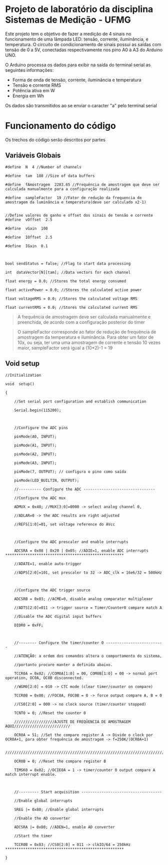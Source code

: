 # Projeto de laboratório da disciplina Sistemas de Medição - UFMG

Este projeto tem o objetivo de fazer a medição de 4 sinais no funcionamento de uma lâmpada LED: tensão, corrente, iluminância, e temperatura. O circuito de condicionamento de sinais possui as saídas com tensão de 0 a 5V, conectadas respectivamente nos pino A0 à A3 do Arduino UNO.

O Arduino processa os dados para exibir na saída do terminal serial as seguintes informações: 

 - Forma de onda de tensão, corrente, iluminância e temperatura
 - Tensão e corrente RMS
 - Potência ativa em W
 - Energia em Wh

Os dados são transmitidos ao se enviar o caracter "a" pelo terminal serial

# Funcionamento do código

Os trechos do código serão descritos por partes

## Variáveis Globais

    #define  N  4 //Number of channels

    #define  tam  180 //Size of data buffers
    
    #define  fAmostragem  2283.65 //Frequência de amostragem que deve ser calculada manualmente para a configuração realizada
    
    #define  sampleFactor  19 //Fator de redução da frequencia de amostragem da luminância e temperatura(deve ser calculado x2-1)
    
      
    //Define valores de ganho e offset dos sinais de tensão e corrente
    #define  vOffset  2.5
    
    #define  vGain  100
    
    #define  IOffset  2.5
    
    #define  IGain  0.1
    
      
    
    bool sendStatus = false; //Flag to start data processing
    
    int  dataVector[N][tam]; //Data vectors for each channel
    
    float energy = 0.0; //Stores the total energy consumed
    
    float activePower = 0.0; //Stores the calculated active power
    
    float voltageRMS = 0.0; //Stores the calculated voltage RMS
    
    float currentRMS = 0.0; //Stores the calculated current RMS

> A frequência de amostragem deve ser calculada manualmente e preenchida, de acordo com a configuração posterior do timer

> O sampleFactor corresponde ao fator de redução de frequência de amostragem da temperatura e iluminância. Para obter um fator de 10x, ou seja, ter uma uma amostragem de corrente e tensão 10 vezes maior, sampleFactor será igual a (10*2)-1 = 19

## Void setup

    //Initialization
    
    void  setup()
    
    {
    
	    //Set serial port configuration and establish communication
	    
	    Serial.begin(115200);
	    
	      
	    
	    //Configure the ADC pins
	    
	    pinMode(A0, INPUT);
	    
	    pinMode(A1, INPUT);
	    
	    pinMode(A2, INPUT);
	    
	    pinMode(A3, INPUT);
	    
	    pinMode(7, OUTPUT); // configura o pino como saída
	    
	    pinMode(LED_BUILTIN, OUTPUT);
	    
	    //---------- Configure the ADC --------------------------------
	    
	    //Configure the ADC mux
	    
	    ADMUX = 0x40; //MUX[3:0]=0000 -> select analog channel 0,
	    
	    //ADLAR=0 -> the ADC results are right adjusted
	    
	    //REFS[1:0]=01, set voltage reference do AVcc
	    
	      
	    
	    //Configure the ADC prescaler and enable interrupts
	    
	    ADCSRA = 0x08 | 0x20 | 0x05; //ADIE=1, enable ADC interrupts *****************************************************
	    
	    //ADATE=1, enable auto-trigger
	    
	    //ADPS[2:0]=101, set prescaler to 32 -> ADC_clk = 16e6/32 = 500kHz
	    
	      
	    
	    //Configure the ADC trigger source
	    
	    ADCSRB = 0x03; //ACME=0, disable analog comparator multiplexer
	    
	    //ADTS[2:0]=011 -> trigger source = Timer/Counter0 compare match A
	    
	    //Disable the ADC digital input buffers
	    
	    DIDR0 = 0xFF;
	    
	      
	    
	    //-------- Configure the timer/counter 0 --------------------------
	    
	    //ATENÇÃO: a ordem dos comandos altera o comportamento do sistema,
	    
	    //portanto procure manter a definida abaixo.
	    
	    TCCR0A = 0x02; //COM0A[1:0] = 00, COM0B[1:0] = 00 -> normal port operation, OC0A, OC0B disconnected.
	    
	    //WGM0[2:0] = 010 -> CTC mode (clear timer/counter on compare)
	    
	    TCCR0B = 0x00; //FOC0A, FOC0B = 0 -> force output compare A, B = 0
	    
	    //CS0[2:0] = 000 -> no clock source (timer/counter stopped)
	    
	    TCNT0 = 0; //Reset the counter 0
	    
	    //////////////////AJUSTE DE FREQÛENCIA DE AMOSTRAGEM AQUI/////////////////////////
	    
	    OCR0A = 51; //Set the compare register A -> Divide o clock por OCR0A+1, para obter frequência de amostragem -> f=250K/(OCR0A+1)
	    
	    /////////////////////////////////////////////////////////////////////////////
	    
	    OCR0B = 0; //Reset the compare register B
	    
	    TIMSK0 = 0x02; //OCIE0A = 1 -> timer/counter 0 output compare A match interrupt enable.
	    
	      
	    
	    //--------- Start acquisition ------------------------------------
	    
	    //Enable global interrupts
	    
	    SREG |= 0x80; //Enable global interrupts
	    
	    //Enable the AD converter
	    
	    ADCSRA |= 0x80; //ADEN=1, enable AD converter
	    
	    //Start the timer
	    
	    TCCR0B = 0x03; //CS0[2:0] = 011 -> clkIO/64 = 250kHz *****************************************************
    
    }
